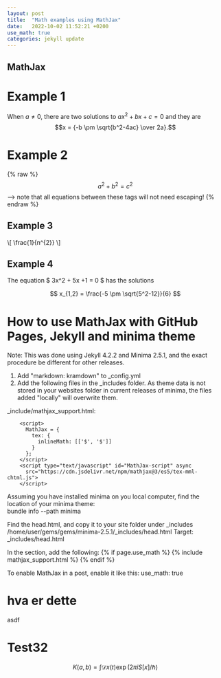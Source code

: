 ```yaml
---
layout: post
title:  "Math examples using MathJax"
date:   2022-10-02 11:52:21 +0200
use_math: true
categories: jekyll update
---
```

## MathJax

# Example 1 
When $a \ne 0$, there are two solutions to $ax^2 + bx + c = 0$ and they are
$$x = {-b \pm \sqrt{b^2-4ac} \over 2a}.$$


# Example 2
{% raw %}
  $$a^2 + b^2 = c^2$$ --> note that all equations between these tags will not need escaping! 
{% endraw %}


## Example 3 

\\[ \frac{1}{n^{2}} \\]


## Example 4

The equation $ 3x^2 + 5x +1 = 0 $ has the solutions

$$
x_{1,2} = \frac{-5 \pm \sqrt{5^2-12}}{6}
$$

# How to use MathJax with GitHub Pages, Jekyll and minima theme
Note: This was done using Jekyll 4.2.2 and Minima 2.5.1, and the exact procedure be different for other releases.

1. Add "markdown: kramdown" to _config.yml
2. Add the following files in the _includes folder. As theme data is not stored in your websites folder in current releases of minima, the files added "locally" will overwrite them.

_include/mathjax_support.html: 

        <script>
          MathJax = {
            tex: {
              inlineMath: [['$', '$']]
            }
          };
        </script>
        <script type="text/javascript" id="MathJax-script" async
          src="https://cdn.jsdelivr.net/npm/mathjax@3/es5/tex-mml-chtml.js">
        </script>


Assuming you have installed minima on you local computer, find the location of your minima theme:<br>
bundle info --path minima

Find the head.html, and copy it to your site folder under _includes
/home/user/gems/gems/minima-2.5.1/_includes/head.html
Target: _includes/head.html

In the <head> section, add the following:
        {% if page.use_math %}
        {% include mathjax_support.html %}
        {% endif %}

To enable MathJax in a post, enable it like this:
use_math: true


# hva er dette
asdf 

# Test32
$$
K(a,b) = \int \mathcal{D}x(t) \exp(2\pi i S[x]/\hbar)
$$